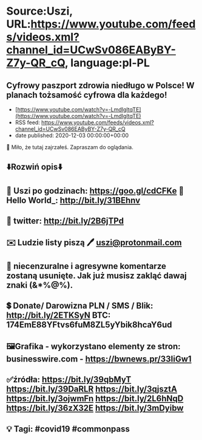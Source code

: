 # Source:Uszi, URL:https://www.youtube.com/feeds/videos.xml?channel_id=UCwSv086EAByBY-Z7y-QR_cQ, language:pl-PL

## Cyfrowy paszport zdrowia niedługo w Polsce! W planach tożsamość cyfrowa dla każdego!
 - [https://www.youtube.com/watch?v=-LmdIgltqTE](https://www.youtube.com/watch?v=-LmdIgltqTE)
 - RSS feed: https://www.youtube.com/feeds/videos.xml?channel_id=UCwSv086EAByBY-Z7y-QR_cQ
 - date published: 2020-12-03 00:00:00+00:00

🤪 Miło, że tutaj zajrzałeś.  Zapraszam do oglądania.

⬇️Rozwiń opis⬇️
------------------------------------------------------------
👀 Uszi po godzinach: https://goo.gl/cdCFKe
👀 Hello World_: http://bit.ly/31BEhnv
------------------------------------------------------------
👀 twitter: http://bit.ly/2B6jTPd
------------------------------------------------------------
✉️ Ludzie listy piszą 
🖊️ uszi@protonmail.com
------------------------------------------------------------
👺 niecenzuralne i agresywne komentarze zostaną usunięte.  Jak już musisz zakląć dawaj znaki (&*%@%).
------------------------------------------------------------
💲 Donate/ Darowizna
PLN / SMS / Blik: http://bit.ly/2ETKSyN
BTC: 174EmE88YFtvs6fuM8ZL5yYbik8hcaY6ud
---------------------------------------------------------------
🖼Grafika - wykorzystano elementy ze stron: 
businesswire.com - https://bwnews.pr/33IiGw1
---------------------------------------------------------------
✅źródła:
https://bit.ly/39qbMyT
https://bit.ly/39DaRLR
https://bit.ly/3qjsztA
https://bit.ly/3ojwmFn
https://bit.ly/2L6hNqD
https://bit.ly/36zX32E
https://bit.ly/3mDyibw
-------------------------------------------------------------
💡 Tagi: #covid19 #commonpass
--------------------------------------------------------------

